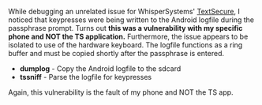 While debugging an unrelated issue for WhisperSystems' [TextSecure](https://github.com/WhisperSystems/TextSecure/), I noticed that keypresses were being written to the Android logfile during the passphrase prompt. Turns out __this was a vulnerability with my specific phone and NOT the TS application.__ Furthermore, the issue appears to be isolated to use of the hardware keyboard. The logfile functions as a ring buffer and must be copied shortly after the passphrase is entered.

* __dumplog__ - Copy the Android logfile to the sdcard
* __tssniff__ - Parse the logfile for keypresses

Again, this vulnerability is the fault of my phone and NOT the TS app.